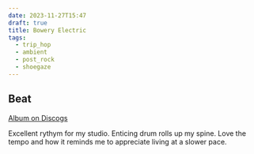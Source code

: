 ```yaml
---
date: 2023-11-27T15:47
draft: true
title: Bowery Electric
tags:
  - trip_hop
  - ambient
  - post_rock
  - shoegaze
---
```

## Beat

[Album on Discogs](https://www.discogs.com/master/21588-Bowery-Electric-Beat)

Excellent rythym for my studio. Enticing drum rolls up my spine. Love the tempo and how it reminds me to appreciate living at a slower pace.